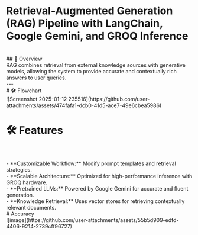 # Retrieval-Augmented Generation (RAG) Pipeline with LangChain, Google Gemini, and GROQ Inference
<br/>
## 🚀 Overview
<br/>
RAG combines retrieval from external knowledge sources with generative models, allowing the system to provide accurate and contextually rich answers to user queries.
<br/>
---
<br/>
#  🛠️ Flowchart
<br/>
![Screenshot 2025-01-12 235516](https://github.com/user-attachments/assets/474fafa1-dcb0-41d5-ace7-49e6cbea5986)


#  🛠️ Features
<br/>
<br/>
- **Customizable Workflow:** Modify prompt templates and retrieval strategies.
<br/>
- **Scalable Architecture:** Optimized for high-performance inference with GROQ hardware.
<br/>
- **Pretrained LLMs:** Powered by Google Gemini for accurate and fluent generation.
<br/>
- **Knowledge Retrieval:** Uses vector stores for retrieving contextually relevant documents.

<br/>
# Accuracy
<br/>
![image](https://github.com/user-attachments/assets/55b5d909-edfd-4406-9214-2739cff96727)




